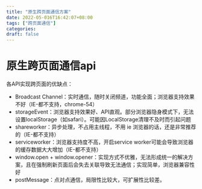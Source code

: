 ```yaml
---
title: "原生跨页面通信方案"
date: 2022-05-016T16:42:07+08:00
tags: ["跨页面通信"]
categories:
draft: false
---
```






# 原生跨页面通信api



各API实现跨页面的优缺点：

- Broadcast Channel：实时通信，随时关闭频道，功能全面；浏览器支持效果不好（IE-都不支持，chrome-54）
- storageEvent：浏览器支持效果好、API直观。部分浏览器隐身模式下，无法设置localStorage（如safari）。可能因LocalStorage清理不及时而引起问题
- shareworker：异步处理，不占用主线程，不用 ie 浏览器的话，还是非常推荐的（IE-都不支持）
- serviceworker：浏览器支持度不高，开启service worker可能会导致浏览器的缓存数据大大增加（IE-都不支持）
- window.open + window.opener：实现方式不优雅，无法形成统一的解决方案，且在强制刷新页面后会失去关联导致无法通信；实现简单，浏览器兼容性好
- postMessage：点对点通信，局限性比较大，可扩展性比较差。
